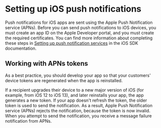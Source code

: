 # Setting up iOS push notifications<a name="apns-setup"></a>

Push notifications for iOS apps are sent using the Apple Push Notification service \(APNs\)\. Before you can send push notifications to iOS devices, you must create an app ID on the Apple Developer portal, and you must create the required certificates\. You can find more information about completing these steps in [Setting up push notification services](https://docs.amplify.aws/sdk/push-notifications/setup-push-service/q/platform/ios) in the iOS SDK documentation\.

## Working with APNs tokens<a name="apns-setup-best-practices"></a>

As a best practice, you should develop your app so that your customers' device tokens are regenerated when the app is reinstalled\.

If a recipient upgrades their device to a new major version of iOS \(for example, from iOS 12 to iOS 13\), and later reinstalls your app, the app generates a new token\. If your app doesn't refresh the token, the older token is used to send the notification\. As a result, Apple Push Notification service \(APNs\) rejects the notification, because the token is now invalid\. When you attempt to send the notification, you receive a message failure notification from APNs\.